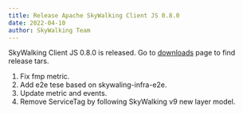 ```yaml
---
title: Release Apache SkyWalking Client JS 0.8.0
date: 2022-04-10
author: SkyWalking Team
---
```


SkyWalking Client JS 0.8.0 is released. Go to [downloads](/downloads) page to find release tars.

1. Fix fmp metric.
2. Add e2e tese based on skywaling-infra-e2e.
3. Update metric and events.
4. Remove ServiceTag by following SkyWalking v9 new layer model.
